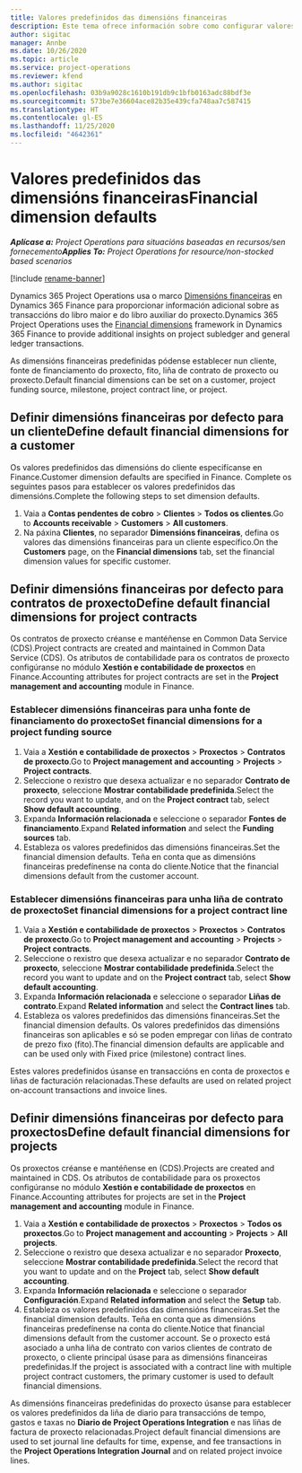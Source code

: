 ```yaml
---
title: Valores predefinidos das dimensións financeiras
description: Este tema ofrece información sobre como configurar valores predefinidos de dimensións financeiras.
author: sigitac
manager: Annbe
ms.date: 10/26/2020
ms.topic: article
ms.service: project-operations
ms.reviewer: kfend
ms.author: sigitac
ms.openlocfilehash: 03b9a9028c1610b191db9c1bfb0163adc88bdf3e
ms.sourcegitcommit: 573be7e36604ace82b35e439cfa748aa7c587415
ms.translationtype: HT
ms.contentlocale: gl-ES
ms.lasthandoff: 11/25/2020
ms.locfileid: "4642361"
---
```

# <a name="financial-dimension-defaults"></a><span data-ttu-id="5efa3-103">Valores predefinidos das dimensións financeiras</span><span class="sxs-lookup"><span data-stu-id="5efa3-103">Financial dimension defaults</span></span>

<span data-ttu-id="5efa3-104">_**Aplícase a:** Project Operations para situacións baseadas en recursos/sen fornecemento_</span><span class="sxs-lookup"><span data-stu-id="5efa3-104">_**Applies To:** Project Operations for resource/non-stocked based scenarios_</span></span>

[!include [rename-banner](~/includes/cc-data-platform-banner.md)]

<span data-ttu-id="5efa3-105">Dynamics 365 Project Operations usa o marco [Dimensións financeiras](https://docs.microsoft.com/dynamics365/finance/general-ledger/financial-dimensions) en Dynamics 365 Finance para proporcionar información adicional sobre as transaccións do libro maior e do libro auxiliar do proxecto.</span><span class="sxs-lookup"><span data-stu-id="5efa3-105">Dynamics 365 Project Operations uses the [Financial dimensions](https://docs.microsoft.com/dynamics365/finance/general-ledger/financial-dimensions) framework in Dynamics 365 Finance to provide additional insights on project subledger and general ledger transactions.</span></span>

<span data-ttu-id="5efa3-106">As dimensións financeiras predefinidas pódense establecer nun cliente, fonte de financiamento do proxecto, fito, liña de contrato de proxecto ou proxecto.</span><span class="sxs-lookup"><span data-stu-id="5efa3-106">Default financial dimensions can be set on a customer, project funding source, milestone, project contract line, or project.</span></span>

## <a name="define-default-financial-dimensions-for-a-customer"></a><span data-ttu-id="5efa3-107">Definir dimensións financeiras por defecto para un cliente</span><span class="sxs-lookup"><span data-stu-id="5efa3-107">Define default financial dimensions for a customer</span></span>

<span data-ttu-id="5efa3-108">Os valores predefinidos das dimensións do cliente especifícanse en Finance.</span><span class="sxs-lookup"><span data-stu-id="5efa3-108">Customer dimension defaults are specified in Finance.</span></span> <span data-ttu-id="5efa3-109">Complete os seguintes pasos para establecer os valores predefinidos das dimensións.</span><span class="sxs-lookup"><span data-stu-id="5efa3-109">Complete the following steps to set dimension defaults.</span></span>

1. <span data-ttu-id="5efa3-110">Vaia a **Contas pendentes de cobro** > **Clientes** > **Todos os clientes**.</span><span class="sxs-lookup"><span data-stu-id="5efa3-110">Go to **Accounts receivable** > **Customers** > **All customers**.</span></span>
2. <span data-ttu-id="5efa3-111">Na páxina **Clientes**, no separador **Dimensións financeiras**, defina os valores das dimensións financeiras para un cliente específico.</span><span class="sxs-lookup"><span data-stu-id="5efa3-111">On the **Customers** page, on the **Financial dimensions** tab, set the financial dimension values for specific customer.</span></span>

## <a name="define-default-financial-dimensions-for-project-contracts"></a><span data-ttu-id="5efa3-112">Definir dimensións financeiras por defecto para contratos de proxecto</span><span class="sxs-lookup"><span data-stu-id="5efa3-112">Define default financial dimensions for project contracts</span></span>

<span data-ttu-id="5efa3-113">Os contratos de proxecto créanse e mantéñense en Common Data Service (CDS).</span><span class="sxs-lookup"><span data-stu-id="5efa3-113">Project contracts are created and maintained in Common Data Service (CDS).</span></span> <span data-ttu-id="5efa3-114">Os atributos de contabilidade para os contratos de proxecto configúranse no módulo **Xestión e contabilidade de proxectos** en Finance.</span><span class="sxs-lookup"><span data-stu-id="5efa3-114">Accounting attributes for project contracts are set in the **Project management and accounting** module in Finance.</span></span>

### <a name="set-financial-dimensions-for-a-project-funding-source"></a><span data-ttu-id="5efa3-115">Establecer dimensións financeiras para unha fonte de financiamento do proxecto</span><span class="sxs-lookup"><span data-stu-id="5efa3-115">Set financial dimensions for a project funding source</span></span>

1. <span data-ttu-id="5efa3-116">Vaia a **Xestión e contabilidade de proxectos** > **Proxectos** > **Contratos de proxecto**.</span><span class="sxs-lookup"><span data-stu-id="5efa3-116">Go to **Project management and accounting** > **Projects** > **Project contracts**.</span></span>
2. <span data-ttu-id="5efa3-117">Seleccione o rexistro que desexa actualizar e no separador **Contrato de proxecto**, seleccione **Mostrar contabilidade predefinida**.</span><span class="sxs-lookup"><span data-stu-id="5efa3-117">Select the record you want to update, and on the **Project contract** tab, select **Show default accounting**.</span></span>
3. <span data-ttu-id="5efa3-118">Expanda **Información relacionada** e seleccione o separador **Fontes de financiamento**.</span><span class="sxs-lookup"><span data-stu-id="5efa3-118">Expand **Related information** and select the **Funding sources** tab.</span></span>
4. <span data-ttu-id="5efa3-119">Estableza os valores predefinidos das dimensións financeiras.</span><span class="sxs-lookup"><span data-stu-id="5efa3-119">Set the financial dimension defaults.</span></span> <span data-ttu-id="5efa3-120">Teña en conta que as dimensións financeiras predefínense na conta do cliente.</span><span class="sxs-lookup"><span data-stu-id="5efa3-120">Notice that the financial dimensions default from the customer account.</span></span>

### <a name="set-financial-dimensions-for-a-project-contract-line"></a><span data-ttu-id="5efa3-121">Establecer dimensións financeiras para unha liña de contrato de proxecto</span><span class="sxs-lookup"><span data-stu-id="5efa3-121">Set financial dimensions for a project contract line</span></span>

1. <span data-ttu-id="5efa3-122">Vaia a **Xestión e contabilidade de proxectos** > **Proxectos** > **Contratos de proxecto**.</span><span class="sxs-lookup"><span data-stu-id="5efa3-122">Go to **Project management and accounting** > **Projects** > **Project contracts**.</span></span>
2. <span data-ttu-id="5efa3-123">Seleccione o rexistro que desexa actualizar e no separador **Contrato de proxecto**, seleccione **Mostrar contabilidade predefinida**.</span><span class="sxs-lookup"><span data-stu-id="5efa3-123">Select the record you want to update and on the **Project contract** tab, select **Show default accounting**.</span></span>
3. <span data-ttu-id="5efa3-124">Expanda **Información relacionada** e seleccione o separador **Liñas de contrato**.</span><span class="sxs-lookup"><span data-stu-id="5efa3-124">Expand **Related information** and select the **Contract lines** tab.</span></span>
4. <span data-ttu-id="5efa3-125">Estableza os valores predefinidos das dimensións financeiras.</span><span class="sxs-lookup"><span data-stu-id="5efa3-125">Set the financial dimension defaults.</span></span> <span data-ttu-id="5efa3-126">Os valores predefinidos das dimensións financeiras son aplicables e só se poden empregar con liñas de contrato de prezo fixo (fito).</span><span class="sxs-lookup"><span data-stu-id="5efa3-126">The financial dimension defaults are applicable and can be used only with Fixed price (milestone) contract lines.</span></span>

<span data-ttu-id="5efa3-127">Estes valores predefinidos úsanse en transaccións en conta de proxectos e liñas de facturación relacionadas.</span><span class="sxs-lookup"><span data-stu-id="5efa3-127">These defaults are used on related project on-account transactions and invoice lines.</span></span>

## <a name="define-default-financial-dimensions-for-projects"></a><span data-ttu-id="5efa3-128">Definir dimensións financeiras por defecto para proxectos</span><span class="sxs-lookup"><span data-stu-id="5efa3-128">Define default financial dimensions for projects</span></span>

<span data-ttu-id="5efa3-129">Os proxectos créanse e mantéñense en (CDS).</span><span class="sxs-lookup"><span data-stu-id="5efa3-129">Projects are created and maintained in CDS.</span></span> <span data-ttu-id="5efa3-130">Os atributos de contabilidade para os proxectos configúranse no módulo **Xestión e contabilidade de proxectos** en Finance.</span><span class="sxs-lookup"><span data-stu-id="5efa3-130">Accounting attributes for projects are set in the **Project management and accounting** module in Finance.</span></span>

1. <span data-ttu-id="5efa3-131">Vaia a **Xestión e contabilidade de proxectos** > **Proxectos** > **Todos os proxectos**.</span><span class="sxs-lookup"><span data-stu-id="5efa3-131">Go to **Project management and accounting** > **Projects** > **All projects**.</span></span>
2. <span data-ttu-id="5efa3-132">Seleccione o rexistro que desexa actualizar e no separador **Proxecto**, seleccione **Mostrar contabilidade predefinida**.</span><span class="sxs-lookup"><span data-stu-id="5efa3-132">Select the record that you want to update and on the **Project** tab, select **Show default accounting**.</span></span>
3. <span data-ttu-id="5efa3-133">Expanda **Información relacionada** e seleccione o separador **Configuración**.</span><span class="sxs-lookup"><span data-stu-id="5efa3-133">Expand **Related information** and select the **Setup** tab.</span></span>
4. <span data-ttu-id="5efa3-134">Estableza os valores predefinidos das dimensións financeiras.</span><span class="sxs-lookup"><span data-stu-id="5efa3-134">Set the financial dimension defaults.</span></span> <span data-ttu-id="5efa3-135">Teña en conta que as dimensións financeiras predefínense na conta do cliente.</span><span class="sxs-lookup"><span data-stu-id="5efa3-135">Notice that financial dimensions default from the customer account.</span></span> <span data-ttu-id="5efa3-136">Se o proxecto está asociado a unha liña de contrato con varios clientes de contrato de proxecto, o cliente principal úsase para as dimensións financeiras predefinidas.</span><span class="sxs-lookup"><span data-stu-id="5efa3-136">If the project is associated with a contract line with multiple project contract customers, the primary customer is used to default financial dimensions.</span></span>

<span data-ttu-id="5efa3-137">As dimensións financeiras predefinidas do proxecto úsanse para establecer os valores predefinidos da liña de diario para transaccións de tempo, gastos e taxas no **Diario de Project Operations Integration** e nas liñas de factura de proxecto relacionadas.</span><span class="sxs-lookup"><span data-stu-id="5efa3-137">Project default financial dimensions are used to set journal line defaults for time, expense, and fee transactions in the **Project Operations Integration Journal** and on related project invoice lines.</span></span>
